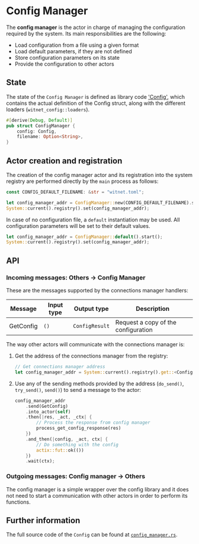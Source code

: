 # Config Manager

The __config manager__ is the actor in charge of managing the configuration required by the system. Its main responsibilities are the following:

- Load configuration from a file using a given format
- Load default parameters, if they are not defined
- Store configuration parameters on its state
- Provide the configuration to other actors

## State

The state of the `Config Manager` is defined as library code ['Config'][config], which contains the actual definition of the Config struct, along with the different loaders (`witnet_config::loaders`).

```rust
#[derive(Debug, Default)]
pub struct ConfigManager {
    config: Config,
    filename: Option<String>,
}
```

## Actor creation and registration

The creation of the config manager actor and its registration into the system registry are performed directly by the `main` process as follows:

```rust
const CONFIG_DEFAULT_FILENAME: &str = "witnet.toml";

let config_manager_addr = ConfigManager::new(CONFIG_DEFAULT_FILENAME).start();
System::current().registry().set(config_manager_addr);
```

In case of no configuration file, a `default` instantiation may be used. All configuration parameters will be set to their default values.

```rust
let config_manager_addr = ConfigManager::default().start();
System::current().registry().set(config_manager_addr);
```

## API

### Incoming messages: Others -> Config Manager

These are the messages supported by the connections manager handlers:

| Message   | Input type | Output type    | Description                         |
| --------- | ---------- | -------------- | ----------------------------------- |
| GetConfig | `()`       | `ConfigResult` | Request a copy of the configuration |

The way other actors will communicate with the connections manager is:

1. Get the address of the connections manager from the registry:

    ```rust
    // Get connections manager address
    let config_manager_addr = System::current().registry().get::<ConfigManager>();
    ```

2. Use any of the sending methods provided by the address (`do_send()`, `try_send()`, `send()`) to send a message to the actor:

    ```rust
    config_manager_addr
        .send(GetConfig)
        .into_actor(self)
        .then(|res, _act, _ctx| {
            // Process the response from config manager
            process_get_config_response(res)
        })
        .and_then(|config, _act, ctx| {
            // Do something with the config
            actix::fut::ok(())
        })
        .wait(ctx);
    ```

### Outgoing messages: Config manager -> Others

The config manager is a simple wrapper over the config library and it does not need to start a communication with other actors in order to perform its functions.

## Further information

The full source code of the `Config` can be found at [`config_manager.rs`][config_manager].

[config_manager]: https://github.com/witnet/witnet-rust/blob/master/core/src/actors/config_manager.rs
[config]: https://github.com/witnet/witnet-rust/blob/master/config/
